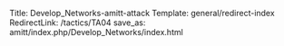 Title: Develop_Networks-amitt-attack
Template: general/redirect-index
RedirectLink: /tactics/TA04
save_as: amitt/index.php/Develop_Networks/index.html